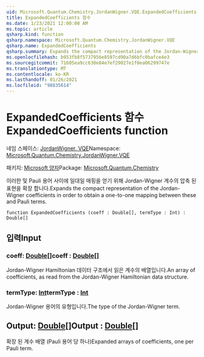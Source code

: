 ```yaml
---
uid: Microsoft.Quantum.Chemistry.JordanWigner.VQE.ExpandedCoefficients
title: ExpandedCoefficients 함수
ms.date: 1/23/2021 12:00:00 AM
ms.topic: article
qsharp.kind: function
qsharp.namespace: Microsoft.Quantum.Chemistry.JordanWigner.VQE
qsharp.name: ExpandedCoefficients
qsharp.summary: Expands the compact representation of the Jordan-Wigner coefficients in order to obtain a one-to-one mapping between these and Pauli terms.
ms.openlocfilehash: b953fb8f5737956e8597cd90a7d6bfc0bafce4e3
ms.sourcegitcommit: 71605ea9cc630e84e7ef29027e1f0ea06299747e
ms.translationtype: MT
ms.contentlocale: ko-KR
ms.lasthandoff: 01/26/2021
ms.locfileid: "98835614"
---
```

# <a name="expandedcoefficients-function"></a><span data-ttu-id="ba212-102">ExpandedCoefficients 함수</span><span class="sxs-lookup"><span data-stu-id="ba212-102">ExpandedCoefficients function</span></span>

<span data-ttu-id="ba212-103">네임 스페이스: [JordanWigner. VQE](xref:Microsoft.Quantum.Chemistry.JordanWigner.VQE)</span><span class="sxs-lookup"><span data-stu-id="ba212-103">Namespace: [Microsoft.Quantum.Chemistry.JordanWigner.VQE](xref:Microsoft.Quantum.Chemistry.JordanWigner.VQE)</span></span>

<span data-ttu-id="ba212-104">패키지: [Microsoft 양자](https://nuget.org/packages/Microsoft.Quantum.Chemistry)</span><span class="sxs-lookup"><span data-stu-id="ba212-104">Package: [Microsoft.Quantum.Chemistry](https://nuget.org/packages/Microsoft.Quantum.Chemistry)</span></span>


<span data-ttu-id="ba212-105">이러한 및 Pauli 용어 사이에 일대일 매핑을 얻기 위해 Jordan-Wigner 계수의 압축 된 표현을 확장 합니다.</span><span class="sxs-lookup"><span data-stu-id="ba212-105">Expands the compact representation of the Jordan-Wigner coefficients in order to obtain a one-to-one mapping between these and Pauli terms.</span></span>

```qsharp
function ExpandedCoefficients (coeff : Double[], termType : Int) : Double[]
```


## <a name="input"></a><span data-ttu-id="ba212-106">입력</span><span class="sxs-lookup"><span data-stu-id="ba212-106">Input</span></span>

### <a name="coeff--double"></a><span data-ttu-id="ba212-107">coeff: [Double](xref:microsoft.quantum.lang-ref.double)[]</span><span class="sxs-lookup"><span data-stu-id="ba212-107">coeff : [Double](xref:microsoft.quantum.lang-ref.double)[]</span></span>

<span data-ttu-id="ba212-108">Jordan-Wigner Hamiltonian 데이터 구조에서 읽은 계수의 배열입니다.</span><span class="sxs-lookup"><span data-stu-id="ba212-108">An array of coefficients, as read from the Jordan-Wigner Hamiltonian data structure.</span></span>


### <a name="termtype--int"></a><span data-ttu-id="ba212-109">termType: [Int](xref:microsoft.quantum.lang-ref.int)</span><span class="sxs-lookup"><span data-stu-id="ba212-109">termType : [Int](xref:microsoft.quantum.lang-ref.int)</span></span>

<span data-ttu-id="ba212-110">Jordan-Wigner 용어의 유형입니다.</span><span class="sxs-lookup"><span data-stu-id="ba212-110">The type of the Jordan-Wigner term.</span></span>



## <a name="output--double"></a><span data-ttu-id="ba212-111">Output: [Double](xref:microsoft.quantum.lang-ref.double)[]</span><span class="sxs-lookup"><span data-stu-id="ba212-111">Output : [Double](xref:microsoft.quantum.lang-ref.double)[]</span></span>

<span data-ttu-id="ba212-112">확장 된 계수 배열 (Pauli 용어 당 하나)</span><span class="sxs-lookup"><span data-stu-id="ba212-112">Expanded arrays of coefficients, one per Pauli term.</span></span>
